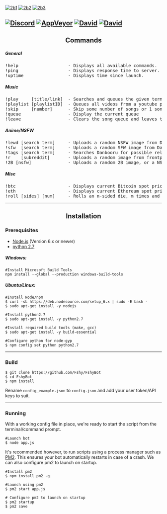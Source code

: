[![2b1](http://i.imgur.com/hftWBMJ.jpg)](http://arc.moe)
[![2b2](http://i.imgur.com/uBZlAzC.jpg)](http://discord.arc.moe)
[![2b3](http://i.imgur.com/sY7kVJA.jpg)](#installation)

[![Discord](https://discordapp.com/api/guilds/290982567564279809/embed.png)](http://discord.arc.moe/)
[![AppVeyor](https://img.shields.io/appveyor/ci/Fshy/FshyBot.svg?style=flat-square)](https://ci.appveyor.com/project/Fshy/fshybot)
[![David](https://img.shields.io/david/Fshy/FshyBot.svg?style=flat-square)](https://david-dm.org/Fshy/FshyBot)
[![David](https://img.shields.io/david/dev/Fshy/FshyBot.svg?style=flat-square)](https://david-dm.org/Fshy/FshyBot?type=dev)
---
<h2><p align="center">Commands</p></h2>

<h5>General</h5>
<pre>
!help                   - Displays all available commands.
!ping                   - Displays response time to server.
!uptime                 - Displays time since launch.
</pre>


<h5>Music</h5>

<pre>
!play     [title/link]  - Searches and queues the given term link for playback
!playlist [playlistID]  - Queues all videos from a youtube playlist
!skip     [number]      - Skip some number of songs or 1 song if a number is not specified
!queue                  - Display the current queue
!leave                  - Clears the song queue and leaves the channel
</pre>

<h5>Anime/NSFW</h5>

<pre>
!lewd [search term]     - Uploads a random NSFW image from Danbooru, of the given search term
!sfw  [search term]     - Uploads a random SFW image from Danbooru, of the given search term
!tags [search term]     - Searches Danbooru for possible related search tags
!r    [subreddit]       - Uploads a random image from frontpage of a given subreddit
!2B [nsfw]              - Uploads a random 2B image, or a NSFW version if supplied as a parameter
</pre>

<h5>Misc</h5>

<pre>
!btc                    - Displays current Bitcoin spot price
!eth                    - Displays current Ethereum spot price
!roll [sides] [num]     - Rolls an n-sided die, m times and displays the result
</pre>

<hr>
<h2><p align="center">Installation</p></h2>
<h3>Prerequisites</h3>

* [Node.js](https://nodejs.org/en/download/) (Version 6.x or newer)
* [python 2.7](https://www.python.org/download/releases/2.7/)

<h5>Windows:</h5>

```shell
#Install Microsoft Build Tools
npm install --global --production windows-build-tools
```

<h5>Ubuntu/Linux:</h5>

```shell
#Install Node/npm
$ curl -sL https://deb.nodesource.com/setup_6.x | sudo -E bash -
$ sudo apt-get install -y nodejs

#Install python2.7
$ sudo apt-get install -y python2.7

#Install required build tools (make, gcc)
$ sudo apt-get install -y build-essential

#Configure python for node-gyp
$ npm config set python python2.7
```

<hr>

<h3>Build</h3>

```shell
$ git clone https://github.com/Fshy/FshyBot
$ cd FshyBot
$ npm install
```

Rename `config_example.json` to `config.json` and add your user token/API keys to suit.

<hr>

<h3>Running</h3>

With a working config file in place, we're ready to start the script from the terminal/command prompt.

```shell
#Launch bot
$ node app.js
```

It's recommended however, to run scripts using a process manager such as [PM2](https://github.com/Unitech/pm2). This ensures your bot automatically restarts in case of a crash. We can also configure pm2 to launch on startup.

```shell
#Install pm2
$ npm install pm2 -g

#Launch using pm2
$ pm2 start app.js

# Configure pm2 to launch on startup
$ pm2 startup
$ pm2 save
```
